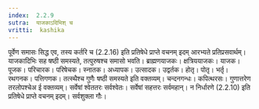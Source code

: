 ```yaml
---
index:  2.2.9
sutra:  याजकाऽदिभिश् च
vritti:  kashika 
---
```


पूर्वेण समासः सिद्ध एव, तस्य कर्तरि च (2.2.16) इति प्रतिषेधे प्राप्ते वचनम् इदम् आरभ्यते प्रतिप्रसवार्थम्। याजकादिभिः सह षष्ठी समस्यते, तत्पुरुषश्च समासो भवति। ब्राह्मणयाजकः। क्षत्रिययाजकः। याजक। पूजक। परिचारक। परिषेचक। स्नातक। अध्यापक। उत्सादक। उद्वर्तक। होतृ। पोतृ। भर्तृ। रथगनक। पत्तिगणक। तत्स्थैश्च गुणैः षष्ठी समस्यते इति वक्तव्यम्। चन्दनगन्धः। कपित्थरसः। गुणात्तरेण तरलोपश्चेअ ई वक्तव्यम्। सर्वेषां श्वेततरः सर्वश्वेतः। सर्वेषां सहत्तरः सर्वमहान्। न निर्धारणे (2.2.10) इति प्रतिषेधे प्राप्ते वचनम् इदम्। सर्वशुक्ला गौः।

